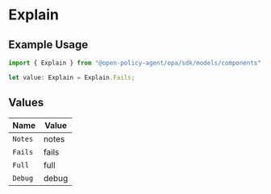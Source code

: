 # Explain

## Example Usage

```typescript
import { Explain } from "@open-policy-agent/opa/sdk/models/components";

let value: Explain = Explain.Fails;
```

## Values

| Name    | Value   |
| ------- | ------- |
| `Notes` | notes   |
| `Fails` | fails   |
| `Full`  | full    |
| `Debug` | debug   |